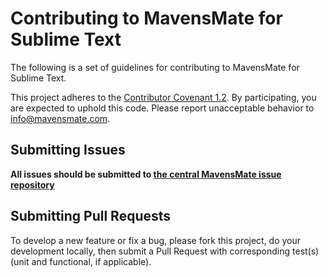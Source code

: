 # Contributing to MavensMate for Sublime Text

The following is a set of guidelines for contributing to MavensMate for Sublime Text.

This project adheres to the [Contributor Covenant 1.2](http://contributor-covenant.org/version/1/2/0).
By participating, you are expected to uphold this code. Please report unacceptable behavior to [info@mavensmate.com](mailto:info@mavensmate.com).

## Submitting Issues

**All issues should be submitted to [the central MavensMate issue repository](https://github.com/joeferraro/MavensMate/issues)**

## Submitting Pull Requests

To develop a new feature or fix a bug, please fork this project, do your development locally, then submit a Pull Request with corresponding test(s) (unit and functional, if applicable).
